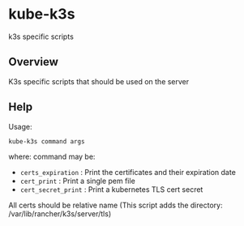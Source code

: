 # kube-k3s

k3s specific scripts

## Overview

K3s specific scripts that should be used on the server



## Help

Usage:


```bash
kube-k3s command args
```
where: command may be:
  * `certs_expiration` : Print the certificates and their expiration date
  * `cert_print` : Print a single pem file
  * `cert_secret_print` : Print a kubernetes TLS cert secret

All certs should be relative name (This script adds the directory: /var/lib/rancher/k3s/server/tls)
